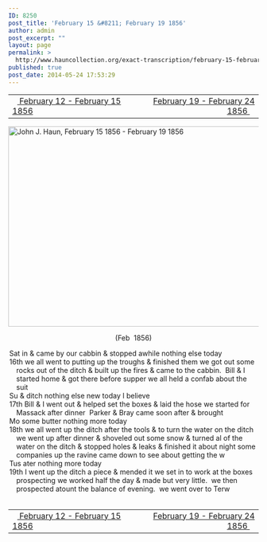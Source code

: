 ```yaml
---
ID: 8250
post_title: 'February 15 &#8211; February 19 1856'
author: admin
post_excerpt: ""
layout: page
permalink: >
  http://www.hauncollection.org/exact-transcription/february-15-february-19-1856/
published: true
post_date: 2014-05-24 17:53:29
---
```

<table style="width: 100%;" align="center">
<tbody>
<tr>
<td width="50%"><a title="February 12 – February 15 1856" href="http://www.hauncollection.org/version-2/version-ii-series-i/february-12-february-15-1856/"><img src="https://lh3.googleusercontent.com/-EFJpxxNiPNw/VqgtWBCZrMI/AAAAAAAAAFU/WfY4lPFWWkg/s800-Ic42/Soeb-Plain-Arrows-8-10px.png" alt="" width="10" height="10" /> February 12 - February 15 1856</a></td>
<td style="text-align: right;"><a title="February 19 – February 24 1856" href="http://www.hauncollection.org/version-2/version-ii-series-i/february-19-february-24-1856/"> February 19 - February 24 1856 <img src="https://lh3.googleusercontent.com/-67k0cYlpXHw/VqgtWKz1MXI/AAAAAAAAAFU/k9PW_Piyurk/s800-Ic42/Soeb-Plain-Arrows-5-10px.png" alt="" width="10" height="10" /></a></td>
</tr>
</tbody>
</table>
<a href="http://www.hauncollection.org/wp-content/uploads/John Haun/JJH_147_February 15 1856 - February 19 1856.JPG" target="_blank" rel="noopener"><img class="alignnone wp-image-2376 size-large" src="http://www.hauncollection.org/wp-content/uploads/John Haun/JJH_147_February 15 1856 - February 19 1856-1024x682.jpg" alt="John J. Haun, February 15 1856 - February 19 1856" width="604" height="402" /></a>
<p style="text-align: center;">(Feb  1856)</p>

<div style="text-indent: -1em; padding-left: 16px;">Sat in &amp; came by our cabbin &amp; stopped awhile nothing else today</div>
<div style="text-indent: -1em; padding-left: 16px;">16th we all went to putting up the troughs &amp; finished them we got out some
rocks out of the ditch &amp; built up the fires &amp; came to the cabbin.  Bill &amp; I
started home &amp; got there before supper we all held a confab about the suit</div>
<div style="text-indent: -1em; padding-left: 16px;">Su &amp; ditch nothing else new today I believe</div>
<div style="text-indent: -1em; padding-left: 16px;">17th Bill &amp; I went out &amp; helped set the boxes &amp; laid the hose we started for
Massack after dinner  Parker &amp; Bray came soon after &amp; brought</div>
<div style="text-indent: -1em; padding-left: 16px;">Mo some butter nothing more today</div>
<div style="text-indent: -1em; padding-left: 16px;">18th we all went up the ditch after the tools &amp; to turn the water on
the ditch we went up after dinner &amp; shoveled out some snow &amp; turned
al of the water on the ditch &amp; stopped holes &amp; leaks &amp; finished it about
night some companies up the ravine came down to see about getting the w</div>
<div style="text-indent: -1em; padding-left: 16px;">Tus ater nothing more today</div>
<div style="text-indent: -1em; padding-left: 16px;">19th I went up the ditch a piece &amp; mended it we set in to work at the boxes
prospecting we worked half the day &amp; made but very little.  we then
prospected atount the balance of evening.  we went over to Terw</div>
&nbsp;
<table style="width: 100%;" align="center">
<tbody>
<tr>
<td width="50%"><a title="February 12 – February 15 1856" href="http://www.hauncollection.org/version-2/version-ii-series-i/february-12-february-15-1856/"><img src="https://lh3.googleusercontent.com/-EFJpxxNiPNw/VqgtWBCZrMI/AAAAAAAAAFU/WfY4lPFWWkg/s800-Ic42/Soeb-Plain-Arrows-8-10px.png" alt="" width="10" height="10" /> February 12 - February 15 1856</a></td>
<td style="text-align: right;"><a title="February 19 – February 24 1856" href="http://www.hauncollection.org/version-2/version-ii-series-i/february-19-february-24-1856/"> February 19 - February 24 1856 <img src="https://lh3.googleusercontent.com/-67k0cYlpXHw/VqgtWKz1MXI/AAAAAAAAAFU/k9PW_Piyurk/s800-Ic42/Soeb-Plain-Arrows-5-10px.png" alt="" width="10" height="10" /></a></td>
</tr>
</tbody>
</table>